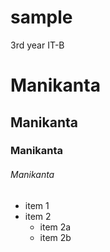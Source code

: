 # sample
3rd year IT-B 
# Manikanta
## Manikanta
### Manikanta
###### Manikanta
* item 1
* item 2 
   * item 2a
   * item 2b 
